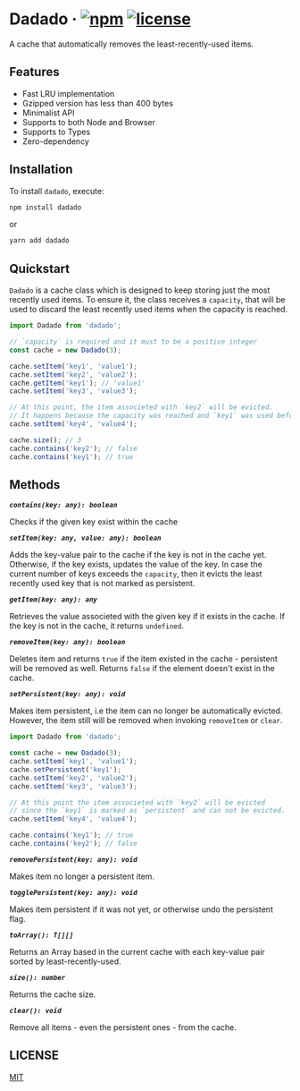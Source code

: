 # Dadado &middot; [![npm](https://img.shields.io/npm/v/the-storage.svg?style=flat)](https://www.npmjs.com/package/the-storage) [![license](https://badgen.now.sh/badge/license/MIT)](./LICENSE)

A cache that automatically removes the least-recently-used items.

## Features

- Fast LRU implementation
- Gzipped version has less than 400 bytes
- Minimalist API
- Supports to both Node and Browser
- Supports to Types
- Zero-dependency

## Installation

To install `dadado`, execute:

```sh
npm install dadado
```

or

```sh
yarn add dadado
```

## Quickstart

`Dadado` is a cache class which is designed to keep storing just the most recently used items.
To ensure it, the class receives a `capacity`, that will be used to discard the least recently used items when the capacity is reached.

```js
import Dadado from 'dadado';

// `capacity` is required and it must to be a positive integer
const cache = new Dadado(3);

cache.setItem('key1', 'value1');
cache.setItem('key2', 'value2');
cache.getItem('key1'); // 'value1'
cache.setItem('key3', 'value3');

// At this point, the item associeted with `key2` will be evicted.
// It happens because the capacity was reached and `key1` was used before `key2`.
cache.setItem('key4', 'value4');

cache.size(); // 3
cache.contains('key2'); // false
cache.contains('key1'); // true
```

## Methods

***`contains(key: any): boolean`***

Checks if the given key exist within the cache

***`setItem(key: any, value: any): boolean`***

Adds the key-value pair to the cache if the key is not in the cache yet.
Otherwise, if the key exists, updates the value of the key.
In case the current number of keys exceeds the `capacity`, then it evicts the least recently used key that is not marked as persistent.

***`getItem(key: any): any`***

Retrieves the value associeted with the given key if it exists in the cache.
If the key is not in the cache, it returns `undefined`.

***`removeItem(key: any): boolean`***

Deletes item and returns `true` if the item existed in the cache - persistent will be removed as well.
Returns `false` if the element doesn't exist in the cache.

***`setPersistent(key: any): void`***

Makes item persistent, i.e the item can no longer be automatically evicted.
However, the item still will be removed when invoking `removeItem` or `clear`.

```js
import Dadado from 'dadado';

const cache = new Dadado(3);
cache.setItem('key1', 'value1');
cache.setPersistent('key1');
cache.setItem('key2', 'value2');
cache.setItem('key3', 'value3');

// At this point the item associeted with `key2` will be evicted
// since the `key1` is marked as `persistent` and can not be evicted.
cache.setItem('key4', 'value4');

cache.contains('key1'); // true
cache.contains('key2'); // false
```

***`removePersistent(key: any): void`***

Makes item no longer a persistent item.

***`togglePersistent(key: any): void`***

Makes item persistent if it was not yet, or otherwise undo the persistent flag.

***`toArray(): T[][]`***

Returns an Array based in the current cache with each key-value pair sorted by least-recently-used.

***`size(): number`***

Returns the cache size.

***`clear(): void`***

Remove all items - even the persistent ones - from the cache.

## LICENSE

[MIT](./LICENSE)
